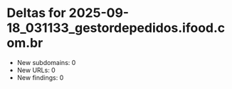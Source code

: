 # Deltas for 2025-09-18_031133_gestordepedidos.ifood.com.br
- New subdomains: 0
- New URLs: 0
- New findings: 0
